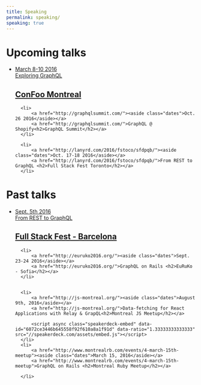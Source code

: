 ```yaml
---
title: Speaking
permalink: speaking/
speaking: true
---
```


<h1> Upcoming talks </h1>

<ul class="talk-list" id="post-list">
      <li>
        <a href="https://confoo.ca/en/yul2017/session/exploring-graphql"><aside class="dates">March 8-10 2016</aside></a>
          <a href="https://confoo.ca/en/yul2017/session/exploring-graphql">Exploring GraphQL<h2>ConFoo Montreal</h2></a>
      </li>

      <li>
          <a href="http://graphqlsummit.com/"><aside class="dates">Oct. 26 2016</aside></a>
          <a href="http://graphqlsummit.com/">GraphQL @ Shopify<h2>GraphQL Summit</h2></a>
      </li>

      <li>
          <a href="http://lanyrd.com/2016/fstoco/sfdpqb/"><aside class="dates">Oct. 17-18 2016</aside></a>
          <a href="http://lanyrd.com/2016/fstoco/sfdpqb/">From REST to GraphQL <h2>Full Stack Fest Toronto</h2></a>
      </li>
</ul>

<h1> Past talks </h1>

<ul class="talk-list" id="post-list">
      <li>
          <a href="https://2016.fullstackfest.com/speakers/marc-andre-giroux/"><aside class="dates">Sept. 5th 2016</aside></a>
          <a href="https://2016.fullstackfest.com/speakers/marc-andre-giroux/">From REST to GraphQL <h2>Full Stack Fest - Barcelona</h2></a>
      </li>

      <li>
          <a href="http://euruko2016.org/"><aside class="dates">Sept. 23-24 2016</aside></a>
          <a href="http://euruko2016.org/">GraphQL on Rails <h2>EuRuKo - Sofia</h2></a>
      </li>


      <li>
          <a href="http://js-montreal.org/"><aside class="dates">August 9th, 2016</aside></a>
          <a href="http://js-montreal.org/">Data-fetching for React Applications with Relay & GrapQL<h2>Montreal JS Meetup</h2></a>

          <script async class="speakerdeck-embed" data-id="6072ce3446b645558f92f610a8a1f91d" data-ratio="1.33333333333333" src="//speakerdeck.com/assets/embed.js"></script>
      </li>
      <li>
          <a href="http://www.montrealrb.com/events/4-march-15th-meetup"><aside class="dates">March 15, 2016</aside></a>
          <a href="http://www.montrealrb.com/events/4-march-15th-meetup">GraphQL on Rails <h2>Montreal Ruby Meetup</h2></a>

<script async class="speakerdeck-embed" data-id="51a1db06bda74bb5a6cb7bb89d138776" data-ratio="1.77777777777778" src="//speakerdeck.com/assets/embed.js"></script>
      </li>
</ul>

